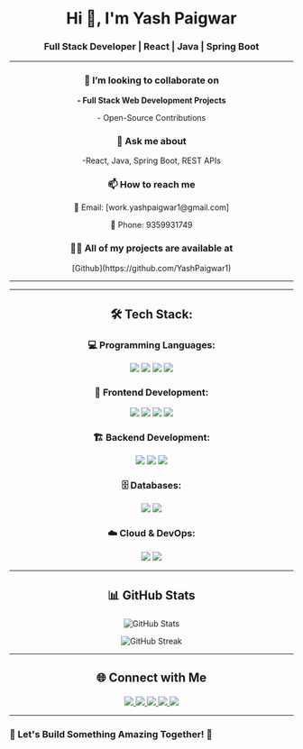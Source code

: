 <h1 align="center">Hi 👋, I'm Yash Paigwar</h1>
<h3 align="center">Full Stack Developer | React | Java | Spring Boot</h3>

---

### <p align="center"> 👯 I’m looking to collaborate on  </p>
 **<p align="center">- Full Stack Web Development Projects  </p>**
 <p align="center">- Open-Source Contributions</p>

### <p align="center"> 💬 Ask me about  </p>
<p align="center"> -React, Java, Spring Boot, REST APIs </p>

### <p align="center"> 📫 How to reach me </p>
<p align="center"> 📧 Email: [work.yashpaigwar1@gmail.com]</p>
<p align="center"> 📱 Phone: 9359931749  </p> 

### <p align="center"> 👨‍💻 All of my projects are available at  </p>
 <p align="center"> [Github](https://github.com/YashPaigwar1) </p>

---
---

## <p align="center"> 🛠 Tech Stack: </p>

 ### <p align="center"> 💻 Programming Languages:  </p>
<p align="center">
  <img src="https://img.shields.io/badge/C-00599C?style=flat&logo=c&logoColor=white" />
  <img src="https://img.shields.io/badge/C++-00599C?style=flat&logo=c%2B%2B&logoColor=white" />
  <img src="https://img.shields.io/badge/Java-ED8B00?style=flat&logo=java&logoColor=white" />
  <img src="https://img.shields.io/badge/JavaScript-F7DF1E?style=flat&logo=javascript&logoColor=black" />
</p>

### <p align="center"> 🎨 Frontend Development:  </p>
<p align="center">
  <img src="https://img.shields.io/badge/React-20232A?style=flat&logo=react&logoColor=61DAFB" />
  <img src="https://img.shields.io/badge/Bootstrap-563D7C?style=flat&logo=bootstrap&logoColor=white" />
  <img src="https://img.shields.io/badge/Tailwind_CSS-38B2AC?style=flat&logo=tailwind-css&logoColor=white" />
  <img src="https://img.shields.io/badge/Material_UI-0081CB?style=flat&logo=material-ui&logoColor=white" />
</p>

### <p align="center"> 🏗️ Backend Development: </p> 
<p align="center">
  <img src="https://img.shields.io/badge/Java-ED8B00?style=flat&logo=java&logoColor=white" />
  <img src="https://img.shields.io/badge/Spring_Boot-6DB33F?style=flat&logo=spring-boot&logoColor=white" />
  <img src="https://img.shields.io/badge/Hibernate-59666C?style=flat&logo=hibernate&logoColor=white" />
</p>

###  <p align="center"> 🗄️ Databases:  </p>
<p align="center">
  <img src="https://img.shields.io/badge/MySQL-4479A1?style=flat&logo=mysql&logoColor=white" />
  <img src="https://img.shields.io/badge/PostgreSQL-336791?style=flat&logo=postgresql&logoColor=white" />
</p>

### <p align="center"> ☁️ Cloud & DevOps:  </p>
<p align="center">
  <img src="https://img.shields.io/badge/GitHub-181717?style=flat&logo=github&logoColor=white" />
  <img src="https://img.shields.io/badge/Git-F05032?style=flat&logo=git&logoColor=white" />
</p>

---

## <p align="center"> 📊 GitHub Stats  </p>
<p align="center">
  <img src="https://github-readme-stats.vercel.app/api?username=YashPaigwar1&show_icons=true&theme=tokyonight" alt="GitHub Stats" />
</p>

<p align="center">
  <img src="https://github-readme-streak-stats.herokuapp.com/?user=YashPaigwar1&theme=tokyonight" alt="GitHub Streak" />
</p>

---

## <p align="center"> 🌐 Connect with Me  </p>
<p align="center">
  <a href="https://linkedin.com/in/yash-paigwar-130a2522a">
    <img src="https://img.shields.io/badge/LinkedIn-0077B5?style=flat&logo=linkedin&logoColor=white" />
  </a>
  <a href="https://github.com/YashPaigwar1">
    <img src="https://img.shields.io/badge/GitHub-181717?style=flat&logo=github&logoColor=white" />
  </a>
  <a href="https://leetcode.com/u/YashPaigwar/">
    <img src="https://img.shields.io/badge/LeetCode-FFA116?style=flat&logo=leetcode&logoColor=black" />
  </a>
  <a href="https://www.hackerrank.com/profile/123yashpaigwar">
    <img src="https://img.shields.io/badge/HackerRank-2EC866?style=flat&logo=hackerrank&logoColor=white" />
  </a>

 <a href="https://discordapp.com/users/1095395016643461132">
    <img src="https://img.shields.io/badge/Discord-5865F2?style=flat&logo=discord&logoColor=white" />
  </a>
</p>

---

### **📢 Let's Build Something Amazing Together! 🚀**  
